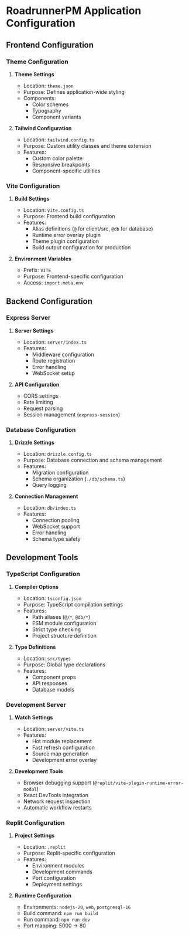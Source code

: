 # RoadrunnerPM Application Configuration

## Frontend Configuration

### Theme Configuration
1. **Theme Settings**
   - Location: `theme.json`
   - Purpose: Defines application-wide styling
   - Components:
     - Color schemes
     - Typography
     - Component variants

2. **Tailwind Configuration**
   - Location: `tailwind.config.ts`
   - Purpose: Custom utility classes and theme extension
   - Features:
     - Custom color palette
     - Responsive breakpoints
     - Component-specific utilities

### Vite Configuration
1. **Build Settings**
   - Location: `vite.config.ts`
   - Purpose: Frontend build configuration
   - Features:
     - Alias definitions (`@` for client/src, `@db` for database)
     - Runtime error overlay plugin
     - Theme plugin configuration
     - Build output configuration for production

2. **Environment Variables**
   - Prefix: `VITE_`
   - Purpose: Frontend-specific configuration
   - Access: `import.meta.env`

## Backend Configuration

### Express Server
1. **Server Settings**
   - Location: `server/index.ts`
   - Features:
     - Middleware configuration
     - Route registration
     - Error handling
     - WebSocket setup

2. **API Configuration**
   - CORS settings
   - Rate limiting
   - Request parsing
   - Session management (`express-session`)

### Database Configuration
1. **Drizzle Settings**
   - Location: `drizzle.config.ts`
   - Purpose: Database connection and schema management
   - Features:
     - Migration configuration
     - Schema organization (`./db/schema.ts`)
     - Query logging

2. **Connection Management**
   - Location: `db/index.ts`
   - Features:
     - Connection pooling
     - WebSocket support
     - Error handling
     - Schema type safety

## Development Tools

### TypeScript Configuration
1. **Compiler Options**
   - Location: `tsconfig.json`
   - Purpose: TypeScript compilation settings
   - Features:
     - Path aliases (`@/*`, `@db/*`)
     - ESM module configuration
     - Strict type checking
     - Project structure definition

2. **Type Definitions**
   - Location: `src/types`
   - Purpose: Global type declarations
   - Features:
     - Component props
     - API responses
     - Database models

### Development Server
1. **Watch Settings**
   - Location: `server/vite.ts`
   - Features:
     - Hot module replacement
     - Fast refresh configuration
     - Source map generation
     - Development error overlay

2. **Development Tools**
   - Browser debugging support (`@replit/vite-plugin-runtime-error-modal`)
   - React DevTools integration
   - Network request inspection
   - Automatic workflow restarts

### Replit Configuration
1. **Project Settings**
   - Location: `.replit`
   - Purpose: Replit-specific configuration
   - Features:
     - Environment modules
     - Development commands
     - Port configuration
     - Deployment settings

2. **Runtime Configuration**
   - Environments: `nodejs-20`, `web`, `postgresql-16`
   - Build command: `npm run build`
   - Run command: `npm run dev`
   - Port mapping: 5000 -> 80